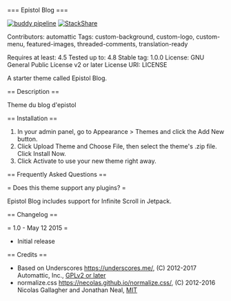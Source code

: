 === Epistol Blog ===

[![buddy pipeline](https://app.buddy.works/mika63270/epiblog-wp-theme/pipelines/pipeline/173400/badge.svg?token=d02226089a67405b2a29f55e7e384aa69393f0f910a4d148a217b72c7272a564 "buddy pipeline")](https://app.buddy.works/mika63270/epiblog-wp-theme/pipelines/pipeline/173400)
[![StackShare](https://img.shields.io/badge/tech-stack-0690fa.svg?style=flat)](https://stackshare.io/Epistol/epistol)

Contributors: automattic
Tags: custom-background, custom-logo, custom-menu, featured-images, threaded-comments, translation-ready

Requires at least: 4.5
Tested up to: 4.8
Stable tag: 1.0.0
License: GNU General Public License v2 or later
License URI: LICENSE

A starter theme called Epistol Blog.

== Description ==

Theme du blog d\'epistol

== Installation ==

1. In your admin panel, go to Appearance > Themes and click the Add New button.
2. Click Upload Theme and Choose File, then select the theme's .zip file. Click Install Now.
3. Click Activate to use your new theme right away.

== Frequently Asked Questions ==

= Does this theme support any plugins? =

Epistol Blog includes support for Infinite Scroll in Jetpack.

== Changelog ==

= 1.0 - May 12 2015 =
* Initial release

== Credits ==

* Based on Underscores https://underscores.me/, (C) 2012-2017 Automattic, Inc., [GPLv2 or later](https://www.gnu.org/licenses/gpl-2.0.html)
* normalize.css https://necolas.github.io/normalize.css/, (C) 2012-2016 Nicolas Gallagher and Jonathan Neal, [MIT](https://opensource.org/licenses/MIT)
